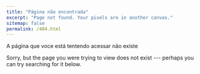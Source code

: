 ```yaml
---
title: "Página não encontrada"
excerpt: "Page not found. Your pixels are in another canvas."
sitemap: false
permalink: /404.html
---
```


A página que voce está tentendo acessar não existe

Sorry, but the page you were trying to view does not exist --- perhaps you can try searching for it below.

<script type="text/javascript">
  var GOOG_FIXURL_LANG = 'en';
  var GOOG_FIXURL_SITE = '{{ [site.url](https://m-kalil.github.io) }}'
</script>
<script type="text/javascript"
  src="//linkhelp.clients.google.com/tbproxy/lh/wm/fixurl.js">
</script>
